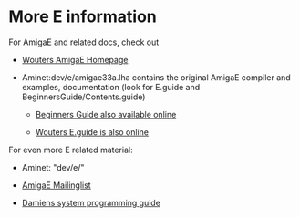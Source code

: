 # More E information
For AmigaE and related docs, check out

* [Wouters AmigaE Homepage](https://strlen.com/amiga-e/)

* Aminet:dev/e/amigae33a.lha contains the original AmigaE compiler and 
   examples, documentation (look for E.guide and BeginnersGuide/Contents.guide)

   * [Beginners Guide also available online](http://cshandley.co.uk/JasonHulance/beginner_1.html)

   * [Wouters E.guide is also online](http://cshandley.co.uk/amigae/)

For even more E related material:

   * Aminet: "dev/e/"

   * [AmigaE Mailinglist](http://www.freelists.org/list/positron/)

   * [Damiens system programming guide](http://aminet.net/package/dev/e/EC4OS3.lha)